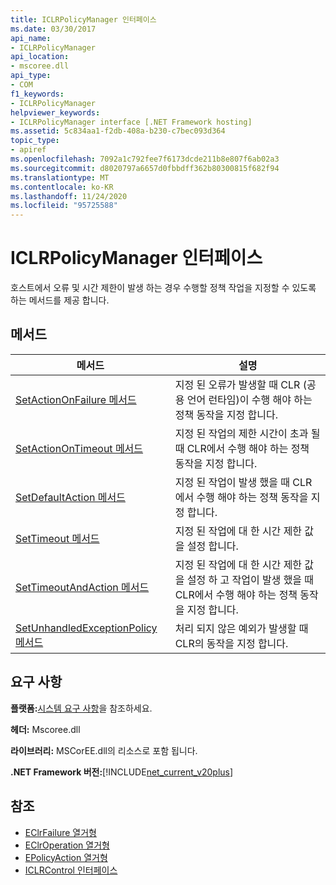 ```yaml
---
title: ICLRPolicyManager 인터페이스
ms.date: 03/30/2017
api_name:
- ICLRPolicyManager
api_location:
- mscoree.dll
api_type:
- COM
f1_keywords:
- ICLRPolicyManager
helpviewer_keywords:
- ICLRPolicyManager interface [.NET Framework hosting]
ms.assetid: 5c834aa1-f2db-408a-b230-c7bec093d364
topic_type:
- apiref
ms.openlocfilehash: 7092a1c792fee7f6173dcde211b8e807f6ab02a3
ms.sourcegitcommit: d8020797a6657d0fbbdff362b80300815f682f94
ms.translationtype: MT
ms.contentlocale: ko-KR
ms.lasthandoff: 11/24/2020
ms.locfileid: "95725588"
---
```

# <a name="iclrpolicymanager-interface"></a>ICLRPolicyManager 인터페이스

호스트에서 오류 및 시간 제한이 발생 하는 경우 수행할 정책 작업을 지정할 수 있도록 하는 메서드를 제공 합니다.  
  
## <a name="methods"></a>메서드  
  
|메서드|설명|  
|------------|-----------------|  
|[SetActionOnFailure 메서드](iclrpolicymanager-setactiononfailure-method.md)|지정 된 오류가 발생할 때 CLR (공용 언어 런타임)이 수행 해야 하는 정책 동작을 지정 합니다.|  
|[SetActionOnTimeout 메서드](iclrpolicymanager-setactionontimeout-method.md)|지정 된 작업의 제한 시간이 초과 될 때 CLR에서 수행 해야 하는 정책 동작을 지정 합니다.|  
|[SetDefaultAction 메서드](iclrpolicymanager-setdefaultaction-method.md)|지정 된 작업이 발생 했을 때 CLR에서 수행 해야 하는 정책 동작을 지정 합니다.|  
|[SetTimeout 메서드](iclrpolicymanager-settimeout-method.md)|지정 된 작업에 대 한 시간 제한 값을 설정 합니다.|  
|[SetTimeoutAndAction 메서드](iclrpolicymanager-settimeoutandaction-method.md)|지정 된 작업에 대 한 시간 제한 값을 설정 하 고 작업이 발생 했을 때 CLR에서 수행 해야 하는 정책 동작을 지정 합니다.|  
|[SetUnhandledExceptionPolicy 메서드](iclrpolicymanager-setunhandledexceptionpolicy-method.md)|처리 되지 않은 예외가 발생할 때 CLR의 동작을 지정 합니다.|  
  
## <a name="requirements"></a>요구 사항  

 **플랫폼:**[시스템 요구 사항](../../get-started/system-requirements.md)을 참조하세요.  
  
 **헤더:** Mscoree.dll  
  
 **라이브러리:** MSCorEE.dll의 리소스로 포함 됩니다.  
  
 **.NET Framework 버전:**[!INCLUDE[net_current_v20plus](../../../../includes/net-current-v20plus-md.md)]  
  
## <a name="see-also"></a>참조

- [EClrFailure 열거형](eclrfailure-enumeration.md)
- [EClrOperation 열거형](eclroperation-enumeration.md)
- [EPolicyAction 열거형](epolicyaction-enumeration.md)
- [ICLRControl 인터페이스](iclrcontrol-interface.md)
